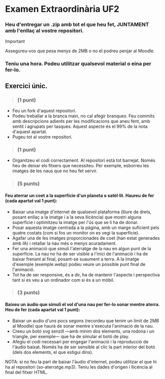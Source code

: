 # Examen Extraordinària UF2

### Heu d'entregar un .zip amb tot el que heu fet, JUNTAMENT amb l'enllaç al vostre repositori. 
> [!IMPORTANT]
> Assegureu-vos que pesa menys de 2MB o no el podreu penjar al Moodle.
### Teniu una hora. Podeu utilitzar qualsevol material o eina per fer-lo.

## Exercici únic.

> ### (1 punt)

- Feu un fork d'aquest repositori.
- Podeu treballar a la branca main, no cal afegir branques. Feu commits amb descripcions adients per les modificacions que aneu fent, amb sentit i agrupats per tasques. Aquest aspecte és el 99% de la nota d'aquest apartat.
- Pugeu tot al vostre repositori.

> ### (1 punt)

- Organitzeu el codi correctament. Al repositori està tot barrejat. Només heu de deixar els fitxers que necessiteu. Per exemple, esborreu les imatges de les naus que no heu fet servir.

> ### (5 punts)

#### Feu aterrar un coet a la superfície d'un planeta o satèl·lit. Haureu de fer (cada apartat val 1 punt):

- Baixar una imatge d'internet de qualsevol plataforma (lliure de drets, posant enllaç a la imatge i a la seva llicència) que mostri alguna superfície i optimitzeu la imatge per l'ús que se li ha de donar.
- Posar aquesta imatge centrada a la pàgina, amb un marge suficient pels quatre costats (com si fos un monitor on es vegi la superfície).
- Agafar una de les imatges proporcionades de coet (han estat generades amb IA) i retallar la nau més o menys acuradament.
- Fer una animació que simuli l'aterratge de la nau en algun punt de la superfície. La nau no ha de ser visible a l'inici de l'animació i ha de baixar frenant al final, posant-se suaument a terra. A la imatge d'exemple (exemple.webp) podeu veure un possible punt final de l'animació.
- Tot ha de ser responsive, és a dir, ha de mantenir l'aspecte i perspectiva tant si es veu a un ordinador com si és a un mòbil.

> ### (3 punts)

#### Baixeu un àudio que simuli el vol d'una nau per fer-lo sonar mentre aterra. Heu de fer (cada apartat val 1 punt):

- Baixar un audio d'uns pocs segons (recordeu que tenim un límit de 2MB al Moodle) que haurà de sonar mentre s'executa l'animació de la nau.
- Creeu un botó svg senzill &mdash;amb mínim dos elements, una rodona i un triangle, per exemple&mdash; que ha de simular el botó de play.
- Afegiu el codi necessari per engegar l'animació i la reproducció de l'àudio baixat. Només ha de ser sensible al clic la part interior del botó (dels dos elements, el que estigui dins). 

NOTA: si no feu la part de baixar l'àudio d'internet, podeu utilitzar el que hi ha al repositori (so-aterratge.mp3). Teniu les dades d'origen i llicència al final del fitxer HTML.